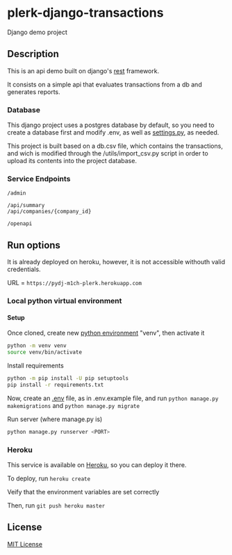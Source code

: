# plerk-django-transactions

Django demo project

## Description

This is an api demo built on django's [rest](https://www.django-rest-framework.org/) framework.

It consists on a simple api that evaluates transactions from a db and generates reports.

### Database

This django project uses a postgres database by default, so you need to create a database first and modify .env, as well as [settings.py](https://docs.djangoproject.com/en/4.0/ref/databases/), as needed.

This project is built based on a db.csv file, which contains the transactions, and wich is modified through the /utils/import_csv.py script in order to upload its contents into the project database.

### Service Endpoints

```endpoints
/admin

/api/summary
/api/companies/{company_id}

/openapi
```

## Run options

It is already deployed on heroku, however, it is not accessible withouth valid credentials.

URL = `https://pydj-m1ch-plerk.herokuapp.com`

### Local python virtual environment

#### Setup

Once cloned, create new [python environment](https://docs.python.org/3/tutorial/venv.html) "venv", then activate it

```bash
python -m venv venv
source venv/bin/activate
```

Install requirements

```bash
python -m pip install -U pip setuptools
pip install -r requirements.txt
```

Now, create an [.env](https://django-environ.readthedocs.io/en/latest/) file, as in .env.example file, and run `python manage.py makemigrations` and `python manage.py migrate`

Run server (where manage.py is)

```bash
python manage.py runserver <PORT>
```

### Heroku

This service is available on [Heroku](https://www.heroku.com/), so you can deploy it there.

To deploy, run `heroku create`

Veify that the environment variables are set correctly

Then, run `git push heroku master`

## License

[MIT License](https://choosealicense.com/licenses/mit/)
